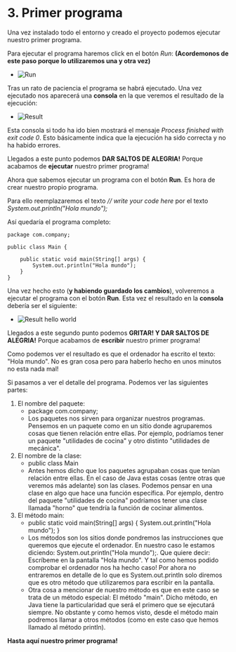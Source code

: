 # 3. Primer programa

Una vez instalado todo el entorno y creado el proyecto podemos ejecutar nuestro primer programa.

Para ejecutar el programa haremos click en el botón *Run*: **(Acordemonos de este paso porque lo utilizaremos una y otra vez)**
* ![Run](/resources/images/1_run.png)

Tras un rato de paciencia el programa se habrá ejecutado. Una vez ejecutado nos aparecerá una **consola** en la que veremos el resultado de la ejecución:
* ![Result](/resources/images/2_result.png)

Esta consola si todo ha ido bien mostrará el mensaje *Process finished with exit code 0*. Esto básicamente indica que la ejecución ha sido correcta y no ha habido errores.

Llegados a este punto podemos **DAR SALTOS DE ALEGRIA!** Porque acabamos de **ejecutar** nuestro primer programa!

Ahora que sabemos ejecutar un programa con el botón **Run**. Es hora de crear nuestro propio programa.

Para ello reemplazaremos el texto *// write your code here* por el texto *System.out.println("Hola mundo");*

Así quedaría el programa completo:

```
package com.company;

public class Main {

    public static void main(String[] args) {
        System.out.println("Hola mundo");
    }
}
```

Una vez hecho esto (**y habiendo guardado los cambios**), volveremos a ejecutar el programa con el botón **Run**. Esta vez el resultado en la **consola** debería ser el siguiente:
* ![Result hello world](/resources/images/3_result_hello_world.png)

Llegados a este segundo punto podemos **GRITAR! Y DAR SALTOS DE ALEGRIA!** Porque acabamos de **escribir** nuestro primer programa!

Como podemos ver el resultado es que el ordenador ha escrito el texto: "Hola mundo". No es gran cosa pero para haberlo hecho en unos minutos no esta nada mal!

Si pasamos a ver el detalle del programa. Podemos ver las siguientes partes:
1. El nombre del paquete:
   * package com.company;
   * Los paquetes nos sirven para organizar nuestros programas. Pensemos en un paquete como en un sitio donde agruparemos cosas que tienen relación entre ellas. Por ejemplo, podríamos tener un paquete "utilidades de cocina" y otro distinto "utilidades de mecánica".
2. El nombre de la clase:
   * public class Main
   * Antes hemos dicho que los paquetes agrupaban cosas que tenían relación entre ellas. En el caso de Java estas cosas (entre otras que veremos más adelante) son las clases. Podemos pensar en una clase en algo que hace una función específica. Por ejemplo, dentro del paquete "utilidades de cocina" podríamos tener una clase llamada "horno" que tendría la función de cocinar alimentos.
3. El método main:
   * public static void main(String[] args) { System.out.println("Hola mundo"); }
   * Los métodos son los sitios donde pondremos las instrucciones que queremos que ejecute el ordenador. En nuestro caso le estamos diciendo: System.out.println("Hola mundo");. Que quiere decir: Escríbeme en la pantalla "Hola mundo". Y tal como hemos podido comprobar el ordenador nos ha hecho caso! Por ahora no entraremos en detalle de lo que es System.out.println solo diremos que es otro método que utilizaremos para escribir en la pantalla.
   * Otra cosa a mencionar de nuestro método es que en este caso se trata de un método especial: El método "main". Dicho método, en Java tiene la particularidad que será el primero que se ejecutará siempre. No obstante y como hemos visto, desde el método main podremos llamar a otros métodos (como en este caso que hemos llamado al método println).

**Hasta aquí nuestro primer programa!**